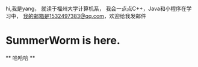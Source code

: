 ### 
hi,我是yang，
就读于福州大学计算机系，
我会一点点C++，Java和小程序在学习中，
我的邮箱是1532497383@qq.com，欢迎给我发邮件

# SummerWorm is here.
** 哈哈哈 **
